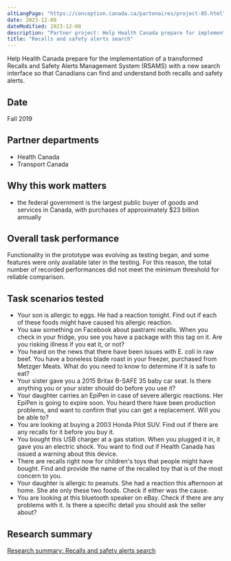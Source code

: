 ```yaml
---
altLangPage: "https://conception.canada.ca/partenaires/project-05.html"
date: 2023-12-08
dateModified: 2023-12-08
description: "Partner project: Help Health Canada prepare for implementing search functionality in a new Drupal-based RSAMS publishing infrastructure, to be launched in the 2020 to 2021 fiscal year. Date: Fall 2019"
title: "Recalls and safety alerts search"
---
```

<p>Help Health Canada prepare for the implementation of a transformed Recalls and Safety Alerts Management System (RSAMS) with a new search interface so that Canadians can find and understand both recalls and safety alerts.</p>
<h2>Date</h2>
<p>Fall 2019</p>
<h2>Partner departments</h2>
<ul>
  <li>Health Canada</li>
  <li>Transport Canada</li>
</ul>
<h2>Why this work matters</h2>
<ul>
  <li>the federal government is the largest public buyer of goods and services in Canada, with purchases of approximately $23 billion annually</li>
</ul>
<h2>Overall task performance</h2>
<p>Functionality in the prototype was evolving as testing began, and some features were only available later in the testing. For this reason, the total number of recorded performances did not meet the minimum threshold for reliable comparison.</p>
<h2>Task scenarios tested</h2>
<ul class="lst-spcd">
  <li>Your son is allergic to eggs. He had a reaction tonight. Find out if each of these foods might have caused his allergic reaction.</li>
  <li>You saw something on Facebook about pastrami recalls. When you check in your fridge, you see you have a package with this tag on it. Are you risking illness if you eat it, or not?</li>
  <li>You heard on the news that there have been issues with E. coli in raw beef. You have a boneless blade roast in your freezer, purchased from Metzger Meats. What do you need to know to determine if it is safe to eat?</li>
  <li>Your sister gave you a 2015 Britax B-SAFE 35 baby car seat. Is there anything you or your sister should do before you use it?</li>
  <li>Your daughter carries an EpiPen in case of severe allergic reactions. Her EpiPen is going to expire soon. You heard there have been production problems, and want to confirm that you can get a replacement. Will you be able to?</li>
  <li>You are looking at buying a 2003 Honda Pilot SUV. Find out if there are any recalls for it before you buy it.</li>
  <li>You bought this USB charger at a gas station. When you plugged it in, it gave you an electric shock. You want to find out if Health Canada has issued a warning about this device.</li>
  <li>There are recalls right now for children's toys that people might have bought. Find and provide the name of the recalled toy that is of the most concern to you.</li>
  <li>Your daughter is allergic to peanuts. She had a reaction this afternoon at home. She ate only these two foods. Check if either was the cause.</li>
  <li>You are looking at this bluetooth speaker on eBay. Check if there are any problems with it. Is there a specific detail you should ask the seller about?</li>
</ul>
<h2>Research summary</h2>
<p><a href="https://blog.canada.ca/research-summaries/recalls-safety-alerts-research-summary.html">Research summary: Recalls and safety alerts search</a></p>
